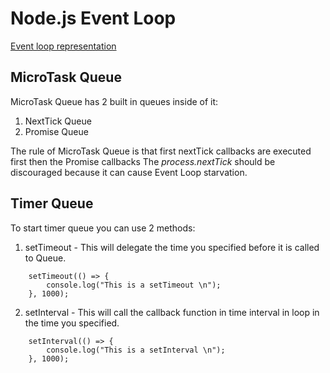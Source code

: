 # Node.js Event Loop

[Event loop representation](/assets/event-loop-representation.png)

## MicroTask Queue

MicroTask Queue has 2 built in queues inside of it:

1. NextTick Queue
2. Promise Queue

The rule of MicroTask Queue is that first nextTick callbacks are executed first then the Promise callbacks
The _process.nextTick_ should be discouraged because it can cause Event Loop starvation.

## Timer Queue

To start timer queue you can use 2 methods:

1. setTimeout - This will delegate the time you specified before it is called to Queue.

```
    setTimeout(() => {
	    console.log("This is a setTimeout \n");
    }, 1000);

```

2. setInterval - This will call the callback function in time interval in loop in the time you specified.

```
    setInterval(() => {
	    console.log("This is a setInterval \n");
    }, 1000);

```
